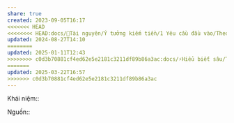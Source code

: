 ```yaml
---
share: true
created: 2023-09-05T16:17
<<<<<<< HEAD
<<<<<<<< HEAD:docs/📜Tài nguyên/Ý tưởng kiếm tiền/1 Yêu cầu đầu vào/Theo thời gian/Mỗi tuần lên công ty một buổi.md
updated: 2024-08-27T14:10
========
updated: 2025-01-11T12:43
>>>>>>>> c0d3b70881cf4ed62e5e2181c3211df89b86a3ac:docs/⚡Hiểu biết sâu/Tổ chức tài chính/Tổ chức tín dụng/Ngân hàng, điểm tín dụng/Điểm tín dụng/Debit nghĩa là ngân hàng nợ mình, credit là mình nợ ngân hàng.md
=======
updated: 2025-03-22T16:57
>>>>>>> c0d3b70881cf4ed62e5e2181c3211df89b86a3ac
---
```

Khái niệm:: 

Nguồn:: 
